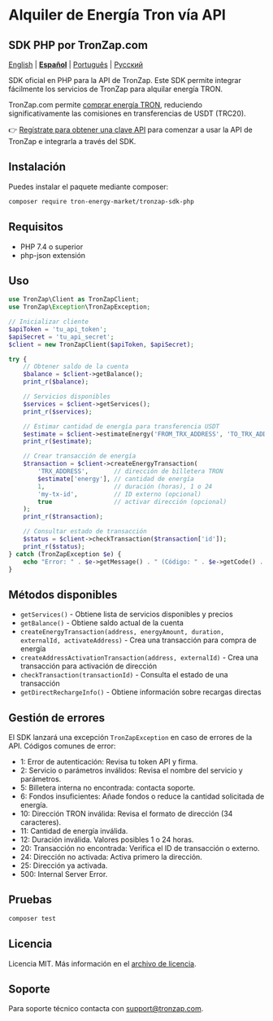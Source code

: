 # Alquiler de Energía Tron vía API
## SDK PHP por TronZap.com

[English](README.md) | **[Español](README.es.md)** | [Português](README.pt-br.md) | [Русский](README.ru.md)

SDK oficial en PHP para la API de TronZap.
Este SDK permite integrar fácilmente los servicios de TronZap para alquilar energía TRON.

TronZap.com permite [comprar energía TRON](https://tronzap.com/), reduciendo significativamente las comisiones en transferencias de USDT (TRC20).

👉 [Regístrate para obtener una clave API](https://tronzap.com) para comenzar a usar la API de TronZap e integrarla a través del SDK.

## Instalación

Puedes instalar el paquete mediante composer:

```bash
composer require tron-energy-market/tronzap-sdk-php
```

## Requisitos

- PHP 7.4 o superior
- php-json extensión

## Uso

```php
use TronZap\Client as TronZapClient;
use TronZap\Exception\TronZapException;

// Inicializar cliente
$apiToken = 'tu_api_token';
$apiSecret = 'tu_api_secret';
$client = new TronZapClient($apiToken, $apiSecret);

try {
    // Obtener saldo de la cuenta
    $balance = $client->getBalance();
    print_r($balance);

    // Servicios disponibles
    $services = $client->getServices();
    print_r($services);

    // Estimar cantidad de energía para transferencia USDT
    $estimate = $client->estimateEnergy('FROM_TRX_ADDRESS', 'TO_TRX_ADDRESS', 'TR7NHqjeKQxGTCi8q8ZY4pL8otSzgjLj6t');
    print_r($estimate);

    // Crear transacción de energía
    $transaction = $client->createEnergyTransaction(
        'TRX_ADDRESS',       // dirección de billetera TRON
        $estimate['energy'], // cantidad de energía
        1,                   // duración (horas), 1 o 24
        'my-tx-id',          // ID externo (opcional)
        true                 // activar dirección (opcional)
    );
    print_r($transaction);

    // Consultar estado de transacción
    $status = $client->checkTransaction($transaction['id']);
    print_r($status);
} catch (TronZapException $e) {
    echo "Error: " . $e->getMessage() . " (Código: " . $e->getCode() . ")\n";
}
```

## Métodos disponibles

- `getServices()` - Obtiene lista de servicios disponibles y precios
- `getBalance()` - Obtiene saldo actual de la cuenta
- `createEnergyTransaction(address, energyAmount, duration, externalId, activateAddress)` - Crea una transacción para compra de energía
- `createAddressActivationTransaction(address, externalId)` - Crea una transacción para activación de dirección
- `checkTransaction(transactionId)` - Consulta el estado de una transacción
- `getDirectRechargeInfo()` - Obtiene información sobre recargas directas

## Gestión de errores

El SDK lanzará una excepción `TronZapException` en caso de errores de la API. Códigos comunes de error:

- 1: Error de autenticación: Revisa tu token API y firma.
- 2: Servicio o parámetros inválidos: Revisa el nombre del servicio y parámetros.
- 5: Billetera interna no encontrada: contacta soporte.
- 6: Fondos insuficientes: Añade fondos o reduce la cantidad solicitada de energía.
- 10: Dirección TRON inválida: Revisa el formato de dirección (34 caracteres).
- 11: Cantidad de energía inválida.
- 12: Duración inválida. Valores posibles 1 o 24 horas.
- 20: Transacción no encontrada: Verifica el ID de transacción o externo.
- 24: Dirección no activada: Activa primero la dirección.
- 25: Dirección ya activada.
- 500: Internal Server Error.

## Pruebas

```bash
composer test
```

## Licencia

Licencia MIT. Más información en el [archivo de licencia](LICENSE).

## Soporte

Para soporte técnico contacta con [support@tronzap.com](mailto:support@tronzap.com).
